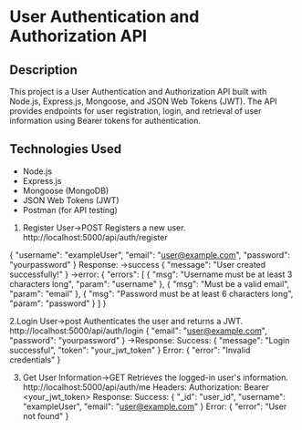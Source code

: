# User Authentication and Authorization API

## Description
This project is a User Authentication and Authorization API built with Node.js, Express.js, Mongoose, and JSON Web Tokens (JWT). The API provides endpoints for user registration, login, and retrieval of user information using Bearer tokens for authentication.

## Technologies Used
- Node.js
- Express.js
- Mongoose (MongoDB)
- JSON Web Tokens (JWT)
- Postman (for API testing)

1. Register User->POST 
Registers a new user.
http://localhost:5000/api/auth/register

{
  "username": "exampleUser",
  "email": "user@example.com",
  "password": "yourpassword"
}
Response:
->success
{
  "message": "User created successfully!"
}
->error:
{
  "errors": [
    { "msg": "Username must be at least 3 characters long", "param": "username" },
    { "msg": "Must be a valid email", "param": "email" },
    { "msg": "Password must be at least 6 characters long", "param": "password" }
  ]
}

2.Login User->post
 Authenticates the user and returns a JWT.
http://localhost:5000/api/auth/login
{
  "email": "user@example.com",
  "password": "yourpassword"
}
->Response:
Success:
{
  "message": "Login successful",
  "token": "your_jwt_token"
}
Error:
{
  "error": "Invalid credentials"
}

3. Get User Information->GET
Retrieves the logged-in user's information.
http://localhost:5000/api/auth/me
Headers:
Authorization: Bearer <your_jwt_token>
Response:
Success:
{
  "_id": "user_id",
  "username": "exampleUser",
  "email": "user@example.com"
}
Error:
{
  "error": "User not found"
}
